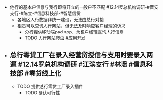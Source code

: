 - 他行的基本户信息与我行即将开立的一般户不匹配 #12.14罗总机构调研-#晋安支行-#陈立-#信息科技部-#智慧信贷
	- 各地区人行数据非统一建设，无法由总行对接
	- 柜员可以查询人行网站，但无法及时响应客户经理的诉求
		- 分行提供移动端pad app，为客户经理查询人行信息
		- TODO 人行网站爬虫 #应用开发
- 总行零贷工厂在录入经营贷授信与支用时要录入两遍 #12.14罗总机构调研 #江滨支行 #林瑶 #信息科技部 #零贷线上化
	-
	- TODO 提供总行零贷工厂录入插件
		- TODO 确认可行性